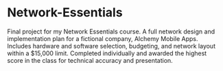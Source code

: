 # Network-Essentials
Final project for my Network Essentials course. A full network design and implementation plan for a fictional company, Alchemy Mobile Apps. Includes hardware and software selection, budgeting, and network layout within a $15,000 limit. Completed individually and awarded the highest score in the class for technical accuracy and presentation.
